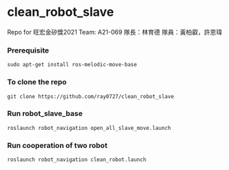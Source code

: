# clean_robot_slave
Repo for 旺宏金矽獎2021
Team: A21-069
隊長：林育德
隊員：黃柏叡，許恩瑋


### Prerequisite
```
sudo apt-get install ros-melodic-move-base
```

### To clone the repo
```
git clone https://github.com/ray0727/clean_robot_slave
```

### Run robot_slave_base
```
roslaunch robot_navigation open_all_slave_move.launch
```
### Run cooperation of two robot
```
roslaunch robot_navigation clean_robot.launch
```


